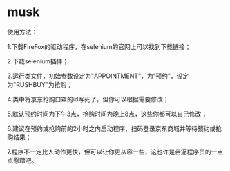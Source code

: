# musk

使用方法： 

1.下载FireFox的驱动程序，在selenium的官网上可以找到下载链接； 

2.下载selenium插件； 

3.运行类文件，初始参数设定为"APPOINTMENT"，为“预约”，设定为"RUSHBUY"为抢购； 

4.类中将京东抢购口罩的id写死了，但你可以根据需要修改； 

5.默认预约时间为下午3点，抢购时间为晚上8点，这些你都可以自己修改； 

6.建议在预约或抢购前的2小时之内启动程序，扫码登录京东商城并等待预约或抢购结果； 

7.程序不一定比人动作更快，但可以让你更从容一些，这也许是苦逼程序员的一点点慰藉吧。

